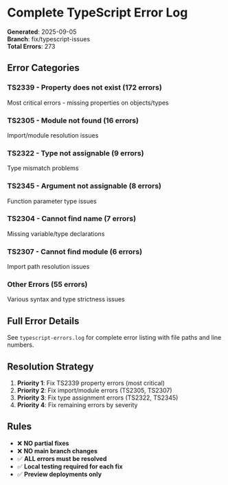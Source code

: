 # Complete TypeScript Error Log

**Generated**: 2025-09-05  
**Branch**: fix/typescript-issues  
**Total Errors**: 273

## Error Categories

### TS2339 - Property does not exist (172 errors)
Most critical errors - missing properties on objects/types

### TS2305 - Module not found (16 errors)  
Import/module resolution issues

### TS2322 - Type not assignable (9 errors)
Type mismatch problems

### TS2345 - Argument not assignable (8 errors)
Function parameter type issues

### TS2304 - Cannot find name (7 errors)
Missing variable/type declarations

### TS2307 - Cannot find module (6 errors)
Import path resolution issues

### Other Errors (55 errors)
Various syntax and type strictness issues

## Full Error Details

See `typescript-errors.log` for complete error listing with file paths and line numbers.

## Resolution Strategy

1. **Priority 1**: Fix TS2339 property errors (most critical)
2. **Priority 2**: Fix import/module errors (TS2305, TS2307)  
3. **Priority 3**: Fix type assignment errors (TS2322, TS2345)
4. **Priority 4**: Fix remaining errors by severity

## Rules

- ❌ **NO partial fixes**
- ❌ **NO main branch changes** 
- ✅ **ALL errors must be resolved**
- ✅ **Local testing required for each fix**
- ✅ **Preview deployments only**